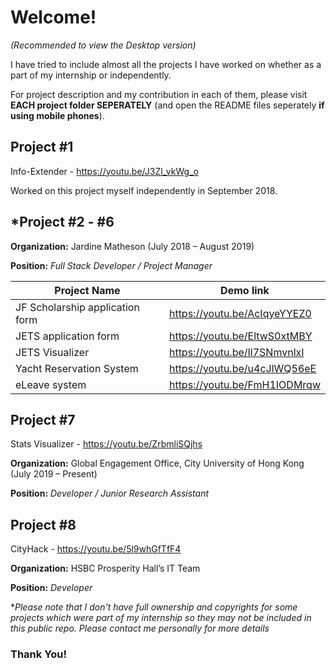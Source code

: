 # Welcome!
*(Recommended to view the Desktop version)*

I have tried to include almost all the projects I have worked on whether as a part of my internship or independently.

For project description and my contribution in each of them, please visit **EACH project folder SEPERATELY** (and open the README files seperately **if using mobile phones**).

## Project #1

Info-Extender - https://youtu.be/J3Zl_vkWg_o

Worked on this project myself independently in September 2018.

## *Project #2 - #6

**Organization:** Jardine Matheson (July 2018 – August 2019)

**Position:** *Full Stack Developer / Project Manager*

Project Name | Demo link
----------- | -------------
JF Scholarship application form | https://youtu.be/AcIqyeYYEZ0
JETS application form | https://youtu.be/EltwS0xtMBY
JETS Visualizer | https://youtu.be/Il7SNmvnlxI
Yacht Reservation System | https://youtu.be/u4cJlWQ56eE
eLeave system | https://youtu.be/FmH1IODMrqw

## Project #7

Stats Visualizer - https://youtu.be/ZrbmliSQjhs

**Organization:** Global Engagement Office, City University of Hong Kong (July 2019 – Present)

**Position:** *Developer / Junior Research Assistant*

## Project #8

CityHack - https://youtu.be/5l9whGfTfF4

**Organization:** HSBC Prosperity Hall’s IT Team

**Position:** *Developer*

**Please note that I don't have full ownership and copyrights for some projects which were part of my internship so they may not be included in this public repo. Please contact me personally for more details*

### Thank You!
